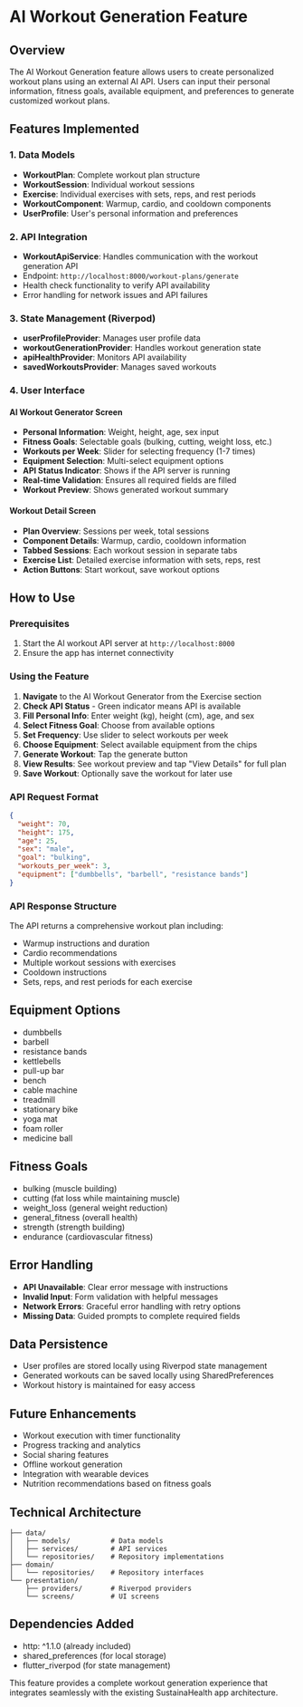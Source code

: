# AI Workout Generation Feature

## Overview

The AI Workout Generation feature allows users to create personalized workout plans using an external AI API. Users can input their personal information, fitness goals, available equipment, and preferences to generate customized workout plans.

## Features Implemented

### 1. Data Models

- **WorkoutPlan**: Complete workout plan structure
- **WorkoutSession**: Individual workout sessions
- **Exercise**: Individual exercises with sets, reps, and rest periods
- **WorkoutComponent**: Warmup, cardio, and cooldown components
- **UserProfile**: User's personal information and preferences

### 2. API Integration

- **WorkoutApiService**: Handles communication with the workout generation API
- Endpoint: `http://localhost:8000/workout-plans/generate`
- Health check functionality to verify API availability
- Error handling for network issues and API failures

### 3. State Management (Riverpod)

- **userProfileProvider**: Manages user profile data
- **workoutGenerationProvider**: Handles workout generation state
- **apiHealthProvider**: Monitors API availability
- **savedWorkoutsProvider**: Manages saved workouts

### 4. User Interface

#### AI Workout Generator Screen

- **Personal Information**: Weight, height, age, sex input
- **Fitness Goals**: Selectable goals (bulking, cutting, weight loss, etc.)
- **Workouts per Week**: Slider for selecting frequency (1-7 times)
- **Equipment Selection**: Multi-select equipment options
- **API Status Indicator**: Shows if the API server is running
- **Real-time Validation**: Ensures all required fields are filled
- **Workout Preview**: Shows generated workout summary

#### Workout Detail Screen

- **Plan Overview**: Sessions per week, total sessions
- **Component Details**: Warmup, cardio, cooldown information
- **Tabbed Sessions**: Each workout session in separate tabs
- **Exercise List**: Detailed exercise information with sets, reps, rest
- **Action Buttons**: Start workout, save workout options

## How to Use

### Prerequisites

1. Start the AI workout API server at `http://localhost:8000`
2. Ensure the app has internet connectivity

### Using the Feature

1. **Navigate** to the AI Workout Generator from the Exercise section
2. **Check API Status** - Green indicator means API is available
3. **Fill Personal Info**: Enter weight (kg), height (cm), age, and sex
4. **Select Fitness Goal**: Choose from available options
5. **Set Frequency**: Use slider to select workouts per week
6. **Choose Equipment**: Select available equipment from the chips
7. **Generate Workout**: Tap the generate button
8. **View Results**: See workout preview and tap "View Details" for full plan
9. **Save Workout**: Optionally save the workout for later use

### API Request Format

```json
{
  "weight": 70,
  "height": 175,
  "age": 25,
  "sex": "male",
  "goal": "bulking",
  "workouts_per_week": 3,
  "equipment": ["dumbbells", "barbell", "resistance bands"]
}
```

### API Response Structure

The API returns a comprehensive workout plan including:

- Warmup instructions and duration
- Cardio recommendations
- Multiple workout sessions with exercises
- Cooldown instructions
- Sets, reps, and rest periods for each exercise

## Equipment Options

- dumbbells
- barbell
- resistance bands
- kettlebells
- pull-up bar
- bench
- cable machine
- treadmill
- stationary bike
- yoga mat
- foam roller
- medicine ball

## Fitness Goals

- bulking (muscle building)
- cutting (fat loss while maintaining muscle)
- weight_loss (general weight reduction)
- general_fitness (overall health)
- strength (strength building)
- endurance (cardiovascular fitness)

## Error Handling

- **API Unavailable**: Clear error message with instructions
- **Invalid Input**: Form validation with helpful messages
- **Network Errors**: Graceful error handling with retry options
- **Missing Data**: Guided prompts to complete required fields

## Data Persistence

- User profiles are stored locally using Riverpod state management
- Generated workouts can be saved locally using SharedPreferences
- Workout history is maintained for easy access

## Future Enhancements

- Workout execution with timer functionality
- Progress tracking and analytics
- Social sharing features
- Offline workout generation
- Integration with wearable devices
- Nutrition recommendations based on fitness goals

## Technical Architecture

```
├── data/
│   ├── models/          # Data models
│   ├── services/        # API services
│   └── repositories/    # Repository implementations
├── domain/
│   └── repositories/    # Repository interfaces
└── presentation/
    ├── providers/       # Riverpod providers
    └── screens/         # UI screens
```

## Dependencies Added

- http: ^1.1.0 (already included)
- shared_preferences (for local storage)
- flutter_riverpod (for state management)

This feature provides a complete workout generation experience that integrates seamlessly with the existing SustainaHealth app architecture.

